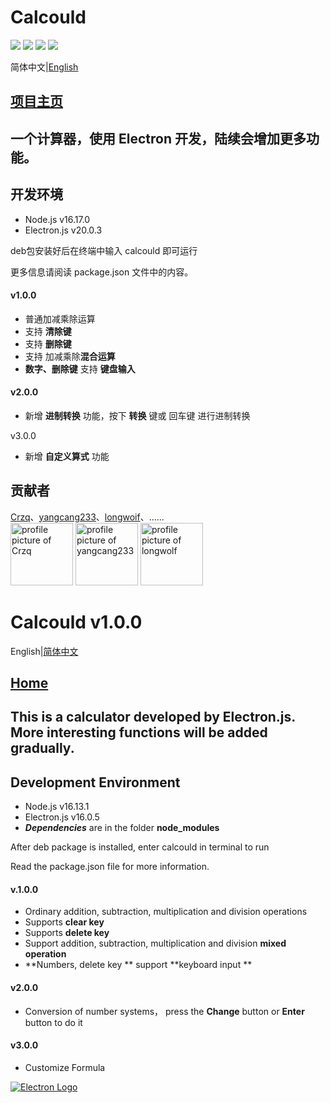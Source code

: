 <a name="Ch"></a>

Calcould
=============
[![](https://img.shields.io/github/watchers/Crzq/Calcould.svg?style=flat)](https://github.com/Crzq/Calcould/watchers)
[![](https://img.shields.io/github/stars/Crzq/Calcould.svg?style=flat)](https://github.com/Crzq/Calcould/stargazers)
[![](https://img.shields.io/github/forks/Crzq/Calcould.svg?style=flat)](https://github.com/Crzq/Calcould/network/members)
![](https://img.shields.io/github/repo-size/Crzq/Calcould.svg?style=flat)

简体中文|[English](#En)

## [项目主页](https://github.com/Crzq/Calcould/)

一个计算器，使用 Electron 开发，陆续会增加更多功能。
---

## 开发环境
* Node.js         v16.17.0
* Electron.js    v20.0.3


deb包安装好后在终端中输入 calcould 即可运行

更多信息请阅读 package.json 文件中的内容。

#### v1.0.0
* 普通加减乘除运算
* 支持 **清除键**
* 支持 **删除键**
* 支持 加减乘除**混合运算**
* **数字、删除键** 支持 **键盘输入**

#### v2.0.0
* 新增 **进制转换** 功能，按下 **转换** 键或 回车键 进行进制转换

v3.0.0
* 新增 **自定义算式** 功能

## 贡献者
[Crzq](https://github.com/Crzq)、[yangcang233](https://github.com/yangcang233)、[longwoif](https://github.com/longwoif)、......<br>
<a title="Crzq" href="https://github.com/Crzq"><img src="https://avatars.githubusercontent.com/u/41958119?v=4" width="100" alt="profile picture of Crzq"></a>
<a title="yangcang233" href="https://github.com/yangcang233"><img src="https://avatars.githubusercontent.com/u/100249118?v=4" width="100" alt="profile picture of yangcang233"></a>
<a title="longwoif" href="https://github.com/longwoif"><img src="https://avatars.githubusercontent.com/u/100250459?v=4" width="100" alt="profile picture of longwolf"></a>


<a name="En"/>

Calcould  v1.0.0
============

English|[简体中文](#Ch)

## [Home](https://github.com/Crzq/Calcould/)

This is a calculator developed by Electron.js. More interesting functions will be added gradually. 
---

## Development Environment
* Node.js 	     v16.13.1
* Electron.js     v16.0.5
* ***Dependencies***   are in the folder  **node_modules** 

After deb package is installed, enter calcould in terminal to run

Read the package.json file for more information.



#### v.1.0.0
* Ordinary addition, subtraction, multiplication and division operations
* Supports  **clear key**
* Supports  **delete key**
* Support addition, subtraction, multiplication and division  **mixed operation**
* **Numbers, delete key ** support **keyboard input **

#### v2.0.0
* Conversion of number systems， press the **Change** button or **Enter** button to do it

#### v3.0.0
* Customize Formula

[![Electron Logo](https://electronjs.org/images/electron-logo.svg)](https://electronjs.org)
